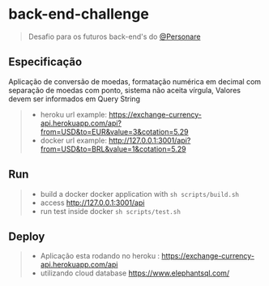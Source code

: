 # back-end-challenge

> Desafio para os futuros back-end's do [@Personare](https://github.com/Personare)

## Especificação
Aplicação de conversão de moedas, formatação numérica em decimal com separação de moedas com ponto, sistema não aceita vírgula, Valores devem ser informados em Query String
> - heroku url example: https://exchange-currency-api.herokuapp.com/api?from=USD&to=EUR&value=3&cotation=5.29
> - docker url example: http://127.0.0.1:3001/api?from=USD&to=BRL&value=1&cotation=5.29


## Run
> - build a docker docker application with ` sh scripts/build.sh `
> - access http://127.0.0.1:3001/api
> - run test inside docker ` sh scripts/test.sh `

## Deploy
> - Aplicação esta rodando no heroku : https://exchange-currency-api.herokuapp.com/api
> - utilizando cloud database https://www.elephantsql.com/ 
